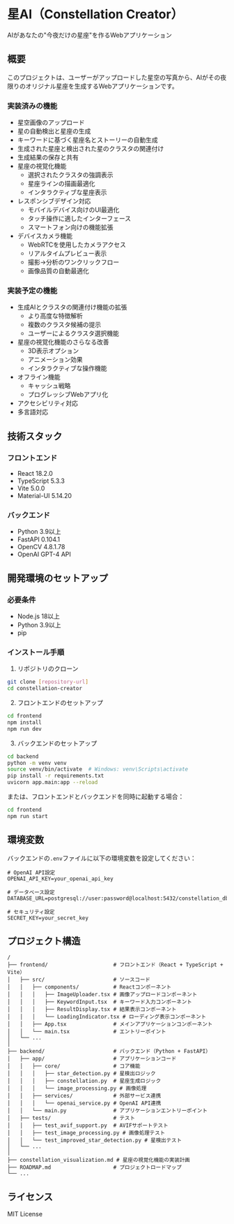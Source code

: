 # 星AI（Constellation Creator）

AIがあなたの"今夜だけの星座"を作るWebアプリケーション

## 概要

このプロジェクトは、ユーザーがアップロードした星空の写真から、AIがその夜限りのオリジナル星座を生成するWebアプリケーションです。

### 実装済みの機能

- 星空画像のアップロード
- 星の自動検出と星座の生成
- キーワードに基づく星座名とストーリーの自動生成
- 生成された星座と検出された星のクラスタの関連付け
- 生成結果の保存と共有
- 星座の視覚化機能
  - 選択されたクラスタの強調表示
  - 星座ラインの描画最適化
  - インタラクティブな星座表示
- レスポンシブデザイン対応
  - モバイルデバイス向けのUI最適化
  - タッチ操作に適したインターフェース
  - スマートフォン向けの機能拡張
- デバイスカメラ機能
  - WebRTCを使用したカメラアクセス
  - リアルタイムプレビュー表示
  - 撮影→分析のワンクリックフロー
  - 画像品質の自動最適化

### 実装予定の機能
- 生成AIとクラスタの関連付け機能の拡張
  - より高度な特徴解析
  - 複数のクラスタ候補の提示
  - ユーザーによるクラスタ選択機能
- 星座の視覚化機能のさらなる改善
  - 3D表示オプション
  - アニメーション効果
  - インタラクティブな操作機能
- オフライン機能
  - キャッシュ戦略
  - プログレッシブWebアプリ化
- アクセシビリティ対応
- 多言語対応

## 技術スタック

### フロントエンド
- React 18.2.0
- TypeScript 5.3.3
- Vite 5.0.0
- Material-UI 5.14.20

### バックエンド
- Python 3.9以上
- FastAPI 0.104.1
- OpenCV 4.8.1.78
- OpenAI GPT-4 API

## 開発環境のセットアップ

### 必要条件
- Node.js 18以上
- Python 3.9以上
- pip

### インストール手順

1. リポジトリのクローン
```bash
git clone [repository-url]
cd constellation-creator
```

2. フロントエンドのセットアップ
```bash
cd frontend
npm install
npm run dev
```

3. バックエンドのセットアップ
```bash
cd backend
python -m venv venv
source venv/bin/activate  # Windows: venv\Scripts\activate
pip install -r requirements.txt
uvicorn app.main:app --reload
```

または、フロントエンドとバックエンドを同時に起動する場合：
```bash
cd frontend
npm run start
```

## 環境変数

バックエンドの`.env`ファイルに以下の環境変数を設定してください：

```
# OpenAI API設定
OPENAI_API_KEY=your_openai_api_key

# データベース設定
DATABASE_URL=postgresql://user:password@localhost:5432/constellation_db

# セキュリティ設定
SECRET_KEY=your_secret_key
```

## プロジェクト構造

```
/
├── frontend/                     # フロントエンド（React + TypeScript + Vite）
│   ├── src/                      # ソースコード
│   │   ├── components/           # Reactコンポーネント
│   │   │   ├── ImageUploader.tsx # 画像アップロードコンポーネント
│   │   │   ├── KeywordInput.tsx  # キーワード入力コンポーネント
│   │   │   ├── ResultDisplay.tsx # 結果表示コンポーネント
│   │   │   └── LoadingIndicator.tsx # ローディング表示コンポーネント
│   │   ├── App.tsx               # メインアプリケーションコンポーネント
│   │   └── main.tsx              # エントリーポイント
│   └── ...
│
├── backend/                      # バックエンド（Python + FastAPI）
│   ├── app/                      # アプリケーションコード
│   │   ├── core/                 # コア機能
│   │   │   ├── star_detection.py # 星検出ロジック
│   │   │   ├── constellation.py  # 星座生成ロジック
│   │   │   └── image_processing.py # 画像処理
│   │   ├── services/             # 外部サービス連携
│   │   │   └── openai_service.py # OpenAI API連携
│   │   └── main.py               # アプリケーションエントリーポイント
│   ├── tests/                    # テスト
│   │   ├── test_avif_support.py  # AVIFサポートテスト
│   │   ├── test_image_processing.py # 画像処理テスト
│   │   └── test_improved_star_detection.py # 星検出テスト
│   └── ...
│
├── constellation_visualization.md # 星座の視覚化機能の実装計画
├── ROADMAP.md                    # プロジェクトロードマップ
└── ...
```

## ライセンス

MIT License                        